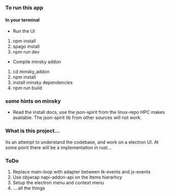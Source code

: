### To run this app

#### In your terminal
 
 * Run the UI
  1. npm install
  2. spago install
  3. npm run dev
  
 * Compile minsky addon
  1. cd minsky_addon
  2. npm install
  3. install minsky dependencies
  4. npm run build 

### some hints on minsky

 * Read the install docs, use the json-spirit from the linux-repo HPC makes available. The json-spirit lib from other sources will not work.

### What is this project...

Its an attempt to understand the codebase, and work on a electron UI. At some point there 
will be a implementation in rust...

### ToDo

1. Replace main-loop with adapter between tk-events and js-events
2. Use objwrap napi-addon-api on the Items hierarhcy
3. Setup the electron menu and context menu
4. ... all the things
